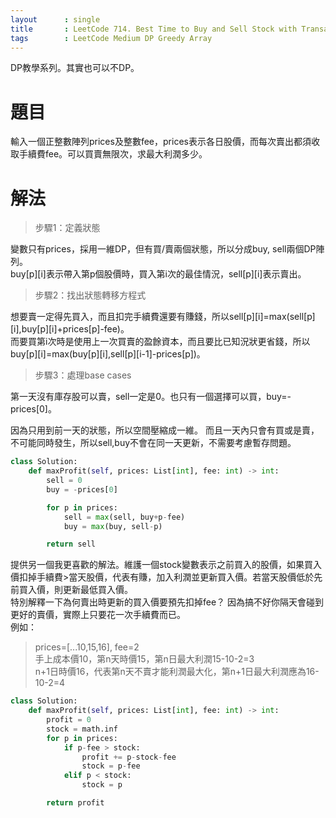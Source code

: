 ```yaml
---
layout      : single
title       : LeetCode 714. Best Time to Buy and Sell Stock with Transaction Fee
tags 		: LeetCode Medium DP Greedy Array
---
```

DP教學系列。其實也可以不DP。

# 題目
輸入一個正整數陣列prices及整數fee，prices表示各日股價，而每次賣出都須收取手續費fee。可以買賣無限次，求最大利潤多少。

# 解法

>步驟1：定義狀態  

變數只有prices，採用一維DP，但有買/賣兩個狀態，所以分成buy, sell兩個DP陣列。    
buy[p][i]表示帶入第p個股價時，買入第i次的最佳情況，sell[p][i]表示賣出。  


>步驟2：找出狀態轉移方程式  

想要賣一定得先買入，而且扣完手續費還要有賺錢，所以sell[p][i]=max(sell[p][i],buy[p][i]+prices[p]-fee)。  
而要買第i次時是使用上一次買賣的盈餘資本，而且要比已知況狀更省錢，所以buy[p][i]=max(buy[p][i],sell[p][i-1]-prices[p])。

>步驟3：處理base cases

第一天沒有庫存股可以賣，sell一定是0。也只有一個選擇可以買，buy=-prices[0]。

因為只用到前一天的狀態，所以空間壓縮成一維。
而且一天內只會有買或是賣，不可能同時發生，所以sell,buy不會在同一天更新，不需要考慮暫存問題。

```python
class Solution:
    def maxProfit(self, prices: List[int], fee: int) -> int:
        sell = 0
        buy = -prices[0]

        for p in prices:
            sell = max(sell, buy+p-fee)
            buy = max(buy, sell-p)

        return sell
```

提供另一個我更喜歡的解法。維護一個stock變數表示之前買入的股價，如果買入價扣掉手續費>當天股價，代表有賺，加入利潤並更新買入價。若當天股價低於先前買入價，則更新最低買入價。  
特別解釋一下為何賣出時更新的買入價要預先扣掉fee？
因為搞不好你隔天會碰到更好的賣價，實際上只要花一次手續費而已。  
例如：
> prices=[...10,15,16], fee=2  
> 手上成本價10，第n天時價15，第n日最大利潤15-10-2=3  
> n+1日時價16，代表第n天不賣才能利潤最大化，第n+1日最大利潤應為16-10-2=4

```python
class Solution:
    def maxProfit(self, prices: List[int], fee: int) -> int:
        profit = 0
        stock = math.inf
        for p in prices:
            if p-fee > stock:
                profit += p-stock-fee
                stock = p-fee
            elif p < stock:
                stock = p

        return profit
```